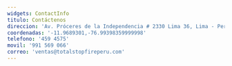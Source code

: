 ```yaml
---
widgets: ContactInfo
titulo: Contáctenos
direccion: 'Av. Próceres de la Independencia # 2330 Lima 36, Lima - Peru'
coordenadas: '-11.9689301,-76.99398359999998'
telefono: '459 4575'
movil: '991 569 066'
correo: 'ventas@totalstopfireperu.com'
---
```


